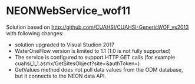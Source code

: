 NEONWebService_wof11
========================

Solution based on http://github.com/CUAHSI/CUAHSI-GenericWOF_vs2013 with following changes:

* solution upgraded to Visual Studion 2017
* WaterOneFlow version is limited to 1.1 (1.0 is not fully supported)
* The service is configured to support HTTP GET calls (for example cuahsi_1_1.asmx/GetSitesObject?site=&authToken=)
* GetValues method does not pull data values from the ODM database, but it connects to the NEON data API.

